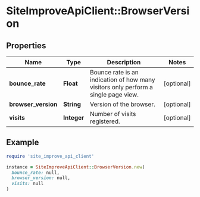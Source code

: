 # SiteImproveApiClient::BrowserVersion

## Properties

| Name | Type | Description | Notes |
| ---- | ---- | ----------- | ----- |
| **bounce_rate** | **Float** | Bounce rate is an indication of how many visitors only perform a single page view. | [optional] |
| **browser_version** | **String** | Version of the browser. | [optional] |
| **visits** | **Integer** | Number of visits registered. | [optional] |

## Example

```ruby
require 'site_improve_api_client'

instance = SiteImproveApiClient::BrowserVersion.new(
  bounce_rate: null,
  browser_version: null,
  visits: null
)
```

